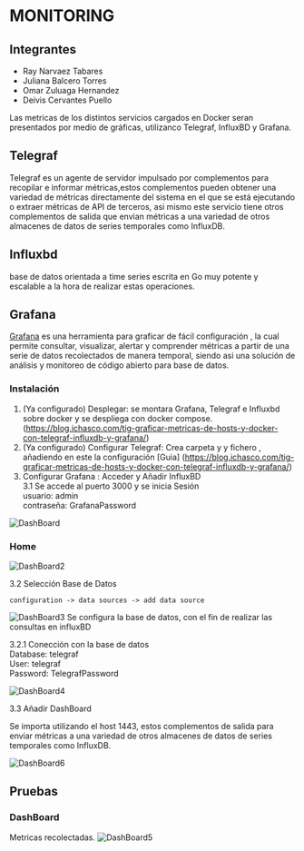 # MONITORING 

## Integrantes 
* Ray Narvaez Tabares 
* Juliana Balcero Torres
* Omar Zuluaga Hernandez
* Deivis Cervantes Puello 

Las metricas de los distintos servicios cargados en Docker seran presentados por medio de gráficas, utilizanco Telegraf, InfluxBD y Grafana.   

## Telegraf

Telegraf es un agente de servidor impulsado por complementos para recopilar e informar métricas,estos complementos pueden obtener una variedad de métricas directamente del sistema en el que se está ejecutando o extraer métricas de API de terceros, asi mismo este servicio tiene otros complementos de salida que envian métricas a una variedad de otros almacenes de datos de series temporales como InfluxDB. 

## Influxbd 
base de datos orientada a time series escrita en Go muy potente y escalable a la hora de realizar estas operaciones.

## Grafana 

[Grafana](https://grafana.com/) es una herramienta para graficar de fácil configuración , la cual permite consultar, visualizar, alertar y comprender métricas a partir de una serie de datos recolectados de manera temporal, siendo asi una solución de análisis y monitoreo de código abierto para base de datos.  

### Instalación 

1. (Ya configurado) Desplegar:  se montara Grafana, Telegraf e Influxbd sobre docker y se despliega con docker compose. (https://blog.ichasco.com/tig-graficar-metricas-de-hosts-y-docker-con-telegraf-influxdb-y-grafana/)
2. (Ya configurado) Configurar Telegraf: Crea carpeta y y fichero , añadiendo en este la configuración [Guia] (https://blog.ichasco.com/tig-graficar-metricas-de-hosts-y-docker-con-telegraf-influxdb-y-grafana/)
3. Configurar Grafana : Acceder y Añadir InfluxBD  
 3.1 Se accede al puerto 3000 y se inicia Sesión<br/>
 usuario: admin<br/>
 contraseña: GrafanaPassword
 
![DashBoard](https://user-images.githubusercontent.com/54947222/69688078-00ed2580-1093-11ea-8054-fa89483ce9bc.jpeg)
### Home 
![DashBoard2](https://user-images.githubusercontent.com/54947222/69688260-88d32f80-1093-11ea-9291-2367eae5785e.jpeg)

 
 3.2 Selección Base de Datos 
```
configuration -> data sources -> add data source 
```
![DashBoard3](https://user-images.githubusercontent.com/54947222/69688558-67267800-1094-11ea-93ef-34d19c3eda6d.jpeg)
  Se configura la base de datos, con el fin de realizar las consultas en influxBD 

 3.2.1 Conección  con la base de datos <br/>
 Database: telegraf <br/>
 User: telegraf <br/>
 Password: TelegrafPassword <br/>

![DashBoard4](https://user-images.githubusercontent.com/54947222/69688309-af916600-1093-11ea-8735-6f9f90bc5d09.jpeg)

 3.3 Añadir DashBoard 
  
  Se importa utilizando el host 1443, estos complementos de salida para enviar métricas a una variedad de otros almacenes de datos de series temporales como InfluxDB. 

  ![DashBoard6](https://user-images.githubusercontent.com/54947222/69688572-75749400-1094-11ea-8a11-30c9164a3bec.jpeg)

## Pruebas 


### DashBoard 
 Metricas recolectadas. 
![DashBoard5](https://user-images.githubusercontent.com/54947222/69688344-cc2d9e00-1093-11ea-9e85-010b86dd9d70.jpeg)
